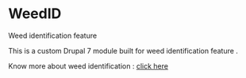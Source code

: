 # WeedID
Weed identification feature

This is a custom Drupal 7 module built for weed identification feature .

Know more about weed identification : [click here](https://dwr.icar.gov.in/Downloads/Books_and_Other_publications/Hand%20Book%20on%20-%20Weed%20Identification.pdf)
